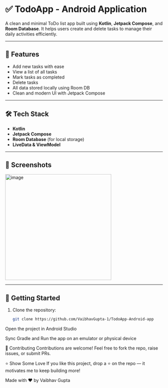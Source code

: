 # ✅ TodoApp - Android Application

A clean and minimal ToDo list app built using **Kotlin**, **Jetpack Compose**, and **Room Database**. It helps users create and delete tasks to manage their daily activities efficiently.

---

## 📱 Features

- Add new tasks with ease
- View a list of all tasks
- Mark tasks as completed
- Delete tasks
- All data stored locally using Room DB
- Clean and modern UI with Jetpack Compose

---

## 🛠️ Tech Stack

- **Kotlin**
- **Jetpack Compose**
- **Room Database** (for local storage)
- **LiveData & ViewModel**

---

## 📸 Screenshots

<img width="339" alt="image" src="https://github.com/user-attachments/assets/8f2af062-fc6c-4e33-b04b-66cb6ce41345" />


---

## 🚀 Getting Started

1. Clone the repository:
   ```bash
   git clone https://github.com/VaibhavGupta-1/TodoApp-Android-app
Open the project in Android Studio

Sync Gradle and Run the app on an emulator or physical device

🤝 Contributing
Contributions are welcome! Feel free to fork the repo, raise issues, or submit PRs.

⭐ Show Some Love
If you like this project, drop a ⭐ on the repo — it motivates me to keep building more!

Made with ❤️ by Vaibhav Gupta
